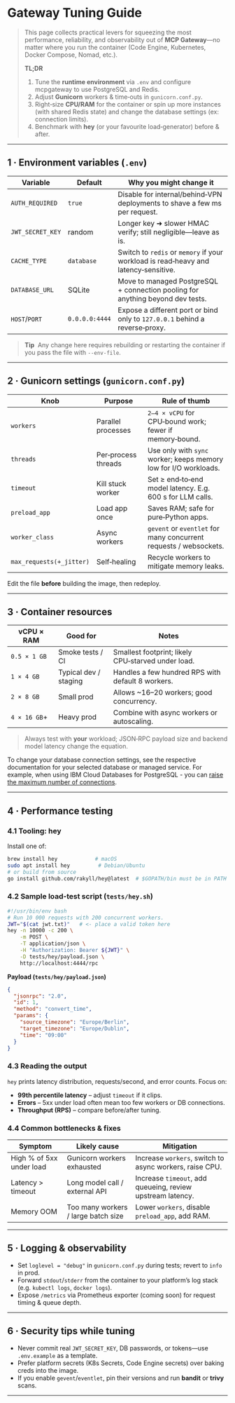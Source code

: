 # Gateway Tuning Guide

> This page collects practical levers for squeezing the most performance, reliability, and observability out of **MCP Gateway**—no matter where you run the container (Code Engine, Kubernetes, Docker Compose, Nomad, etc.).
>
> **TL;DR**
>
> 1. Tune the **runtime environment** via `.env` and configure mcpgateway to use PostgreSQL and Redis.
> 2. Adjust **Gunicorn** workers & time‑outs in `gunicorn.conf.py`.
> 3. Right‑size **CPU/RAM** for the container or spin up more instances (with shared Redis state) and change the database settings (ex: connection limits).
> 4. Benchmark with **hey** (or your favourite load‑generator) before & after.

---

## 1 · Environment variables (`.env`)

|  Variable        |  Default       |  Why you might change it                                                            |
| ---------------- | -------------- | ----------------------------------------------------------------------------------- |
| `AUTH_REQUIRED`  | `true`         | Disable for internal/behind‑VPN deployments to shave a few ms per request.          |
| `JWT_SECRET_KEY` | random         | Longer key ➜ slower HMAC verify; still negligible—leave as is.                      |
| `CACHE_TYPE`     | `database`     | Switch to `redis` or `memory` if your workload is read‑heavy and latency‑sensitive. |
| `DATABASE_URL`   | SQLite         | Move to managed PostgreSQL + connection pooling for anything beyond dev tests.      |
| `HOST`/`PORT`    | `0.0.0.0:4444` | Expose a different port or bind only to `127.0.0.1` behind a reverse‑proxy.         |

> **Tip**  Any change here requires rebuilding or restarting the container if you pass the file with `--env‑file`.

---

## 2 · Gunicorn settings (`gunicorn.conf.py`)

|  Knob                    |  Purpose            |  Rule of thumb                                                    |
| ------------------------ | ------------------- | ----------------------------------------------------------------- |
| `workers`                | Parallel processes  | `2–4 × vCPU` for CPU‑bound work; fewer if memory‑bound.           |
| `threads`                | Per‑process threads | Use only with `sync` worker; keeps memory low for I/O workloads.  |
| `timeout`                | Kill stuck worker   | Set ≥ end‑to‑end model latency. E.g. 600 s for LLM calls.         |
| `preload_app`            | Load app once       | Saves RAM; safe for pure‑Python apps.                             |
| `worker_class`           | Async workers       | `gevent` or `eventlet` for many concurrent requests / websockets. |
| `max_requests(+_jitter)` | Self‑healing        | Recycle workers to mitigate memory leaks.                         |

Edit the file **before** building the image, then redeploy.

---

## 3 · Container resources

| vCPU × RAM   | Good for              | Notes                                              |
| ------------ | --------------------- | -------------------------------------------------- |
| `0.5 × 1 GB` | Smoke tests / CI      | Smallest footprint; likely CPU‑starved under load. |
| `1 × 4 GB`   | Typical dev / staging | Handles a few hundred RPS with default 8 workers.  |
| `2 × 8 GB`   | Small prod            | Allows \~16–20 workers; good concurrency.          |
| `4 × 16 GB`+ | Heavy prod            | Combine with async workers or autoscaling.         |

> Always test with **your** workload; JSON‑RPC payload size and backend model latency change the equation.

To change your database connection settings, see the respective documentation for your selected database or managed service. For example, when using IBM Cloud Databases for PostgreSQL - you can [raise the maximum number of connections](https://cloud.ibm.com/docs/databases-for-postgresql?topic=databases-for-postgresql-managing-connections&locale=en#postgres-connection-limits).

---

## 4 · Performance testing

### 4.1 Tooling: **hey**

Install one of:

```bash
brew install hey            # macOS
sudo apt install hey         # Debian/Ubuntu
# or build from source
go install github.com/rakyll/hey@latest  # $GOPATH/bin must be in PATH
```

### 4.2 Sample load‑test script (`tests/hey.sh`)

```bash
#!/usr/bin/env bash
# Run 10 000 requests with 200 concurrent workers.
JWT="$(cat jwt.txt)"   # <- place a valid token here
hey -n 10000 -c 200 \
    -m POST \
    -T application/json \
    -H "Authorization: Bearer ${JWT}" \
    -D tests/hey/payload.json \
    http://localhost:4444/rpc
```

**Payload (`tests/hey/payload.json`)**

```json
{
  "jsonrpc": "2.0",
  "id": 1,
  "method": "convert_time",
  "params": {
    "source_timezone": "Europe/Berlin",
    "target_timezone": "Europe/Dublin",
    "time": "09:00"
  }
}
```

### 4.3 Reading the output

`hey` prints latency distribution, requests/second, and error counts. Focus on:

* **99th percentile latency** – adjust `timeout` if it clips.
* **Errors** – 5xx under load often mean too few workers or DB connections.
* **Throughput (RPS)** – compare before/after tuning.

### 4.4 Common bottlenecks & fixes

| Symptom                  | Likely cause                        | Mitigation                                                 |
| ------------------------ | ----------------------------------- | ---------------------------------------------------------- |
| High % of 5xx under load | Gunicorn workers exhausted          | Increase `workers`, switch to async workers, raise CPU.    |
| Latency > timeout        | Long model call / external API      | Increase `timeout`, add queueing, review upstream latency. |
| Memory OOM               | Too many workers / large batch size | Lower `workers`, disable `preload_app`, add RAM.           |

---

## 5 · Logging & observability

* Set `loglevel = "debug"` in `gunicorn.conf.py` during tests; revert to `info` in prod.
* Forward `stdout`/`stderr` from the container to your platform’s log stack (e.g. `kubectl logs`, `docker logs`).
* Expose `/metrics` via Prometheus exporter (coming soon) for request timing & queue depth.

---

## 6 · Security tips while tuning

* Never commit real `JWT_SECRET_KEY`, DB passwords, or tokens—use `.env.example` as a template.
* Prefer platform secrets (K8s Secrets, Code Engine secrets) over baking creds into the image.
* If you enable `gevent`/`eventlet`, pin their versions and run **bandit** or **trivy** scans.

---
